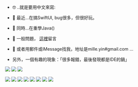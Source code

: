 <!--
### SomeThingsAboutMe 👋

**milleyin/milleyin** is a ✨ _special_ ✨ repository because its `README.md` (this file) appears on your GitHub profile.

Here are some ideas to get you started:


- 👯 I’m looking to collaborate on ...
- 🤔 I’m looking for help with ...
- 📫 How to reach me: ...
- 😄 Pronouns: ...

- 🔭 I’m working on SwiftUI recently
- 🌱 I’m currently relearning Java
- 💬 Ask me about someting? Leaved message [here](https://github.com/milleyin/milleyin/issues)
- ⚡ Fun fact: lot's of error was because IDE bugs 😑
-->
- 🤓 ..就是要用中文來寫:

- 🔭 最近...在搞SwiftUI, bug很多，但很好玩。
- 🌱 同時...在重學Java()
- 💬 一般問題， [這裡](https://github.com/milleyin/milleyin/issues)留言
- 📮 或者用郵件或iMessage找我，地址是mille.yin#gmail.com
...
- 另外，一個有趣的現象：「很多報錯，最後發現都是IDE的鍋」


![](https://img.shields.io/badge/Math-★★★★☆-88a2bc)      ![](https://img.shields.io/badge/Algorithm-★★★★☆-f0dbb0)      ![](https://img.shields.io/badge/systemArchitect-★★★★☆-efb680)      

![](https://img.shields.io/badge/Swift-★★★★☆-d99477)      ![](https://img.shields.io/badge/C++-★★★★☆-3a579a)      ![](https://img.shields.io/badge/php-★★★☆☆-#001e38)      ![](https://img.shields.io/badge/UIKit-★★★★☆-fffc40)      ![](https://img.shields.io/badge/Cocoa-★★★★☆-ff8000)      ![](https://img.shields.io/badge/SwiftUI-★★★☆☆-ff8172)      ![](https://img.shields.io/badge/Spring-★★★★☆-36244f)      ![](https://img.shields.io/badge/DevOps-★★★★☆-001e38)
